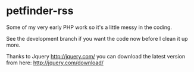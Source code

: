 petfinder-rss
=============

Some of my very early PHP work so it's a little messy in the coding.

See the development branch if you want the code now before I clean it up more.

Thanks to Jquery http://jquery.com/ you can download the latest version from here: http://jquery.com/download/
